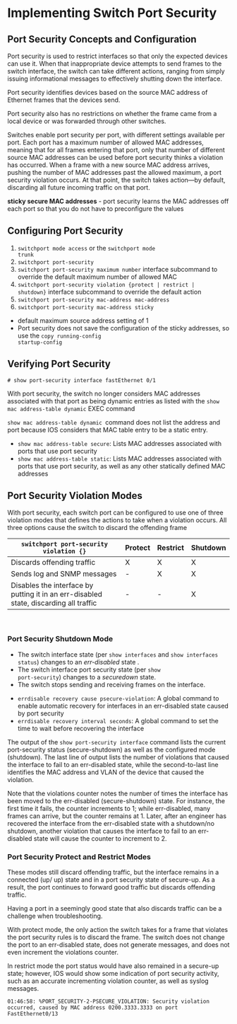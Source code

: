 # Implementing Switch Port Security
## Port Security Concepts and Configuration
Port security is used to restrict interfaces so that only the expected devices can use it.
When that inappropriate device attempts to send frames to the switch interface, the switch can take different actions, ranging from simply issuing informational messages to effectively shutting down the interface.

Port security identifies devices based on the source MAC address of Ethernet frames that the devices send.

Port security also has no restrictions on whether the frame came from a local device or was forwarded through other switches.

Switches enable port security per port, with different settings available per port. Each port has a maximum number of allowed MAC addresses, meaning that for all frames entering that port, only that number of different source MAC addresses can be used before port security thinks a violation has occurred. When a frame with a new source MAC address arrives, pushing the number of MAC addresses past the allowed maximum, a port security violation occurs. At that point, the switch takes action—by default, discarding all future
incoming traffic on that port.

<b>sticky secure MAC addresses</b> - port security learns the MAC addresses off each port so that you do not have to preconfigure the values

## Configuring Port Security 

 1. <code>switchport mode access</code> or the <code>switchport mode trunk</code>
 2. <code>switchport port-security</code>
 3. <code>switchport port-security maximum number</code> interface subcommand to override the default maximum number of allowed MAC
 4. <code>switchport port-security violation {protect | restrict | shutdown}</code> interface subcommand to override the default action
 5.  <code>switchport port-security mac-address mac-address</code>
 6. <code>switchport port-security mac-address sticky</code>

 * default maximum source address setting of 1
 * Port security does not save the configuration of the sticky addresses, so use the <code>copy running-config startup-config</code>

## Verifying Port Security 

 <code># show port-security interface fastEthernet 0/1</code>

With port security, the switch no longer considers MAC addresses associated with that port as being dynamic entries as listed with the <code>show mac address-table dynamic</code> EXEC command
 
<code>show mac address-table dynamic </code>command does not list the address and port because IOS considers that MAC table entry to be a static entry. 

* <code>show mac address-table secure</code>: Lists MAC addresses associated with ports that use port security
* <code>show mac address-table static</code>: Lists MAC addresses associated with ports that use port
security, as well as any other statically defined MAC addresses

## Port Security Violation Modes
With port security, each switch port can be configured to use one of three violation modes that defines the actions to take when a violation occurs. All three options cause the switch to discard the offending frame 

 | <code>switchport port-security violation {}</code>  | Protect  | Restrict  | Shutdown  |  
|---|---|---|---|
| Discards offending traffic  | X  | X  | X  |  
| Sends log and SNMP messages  | -  | X  | X  |  
| Disables the interface by putting it in an err-disabled state, discarding all traffic  | -  | -  | X  |

<br>


### Port Security Shutdown Mode
- The switch interface state (per <code>show interfaces</code> and <code>show interfaces status</code>) changes to an <i>err-disabled</i> state .
- The switch interface port security state (per <code>show port-security</code>) changes to a <i>securedown</i> state.
- The switch stops sending and receiving frames on the interface.

* <code>errdisable recovery cause psecure-violation</code>: A global command to enable automatic recovery for interfaces in an err-disabled state caused by port security
* <code>errdisable recovery interval seconds</code>: A global command to set the time to wait before recovering the interface

The output of the <code>show port-security interface</code> command lists the current port-security status (secure-shutdown) as well as the configured mode (shutdown). The last line of output lists the number of violations that caused the interface to fail to an err-disabled state, while the second-to-last line identifies the MAC address and VLAN of the device that caused the violation.

Note that the violations counter notes the number of times the interface has been moved to the err-disabled (secure-shutdown) state. For instance, the first time it fails, the counter increments to 1; while err-disabled, many frames can arrive, but the counter remains at 1. Later, after an engineer has recovered the interface from the err-disabled state with a shutdown/no shutdown, another violation that causes the interface to fail to an err-disabled state will cause the counter to increment to 2.

### Port Security Protect and Restrict Modes
These modes still discard offending traffic, but the interface remains in a connected (up/ up) state and in a port security state of secure-up. As a result, the port continues to forward good traffic but discards offending traffic.

Having a port in a seemingly good state that also discards traffic can be a challenge when troubleshooting.

With protect mode, the only action the switch takes for a frame that violates the port security rules is to discard the frame. The switch does not change the port to an err-disabled state, does not generate messages, and does not even increment the violations counter.

In restrict mode the port status would have also remained in a secure-up state; however, IOS would show some indication of port security activity, such as an accurate incrementing violation counter, as well
as syslog messages.

    01:46:58: %PORT_SECURITY-2-PSECURE_VIOLATION: Security violation occurred, caused by MAC address 0200.3333.3333 on port FastEthernet0/13